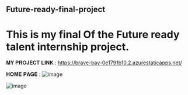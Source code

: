 ## Future-ready-final-project

# This is my final Of the Future ready talent internship project. 



𝐌𝐘 𝐏𝐑𝐎𝐉𝐄𝐂𝐓 𝐋𝐈𝐍𝐊 : https://brave-bay-0e1791b10.2.azurestaticapps.net/

𝐇𝐎𝐌𝐄 𝐏𝐀𝐆𝐄 :
![image](https://user-images.githubusercontent.com/83835190/200540716-8ac0a173-5ecb-4dd5-b788-ef269016178b.png)

![image](https://user-images.githubusercontent.com/83835190/200541020-c1169760-cb6a-4367-863f-07be06a522c9.png)



